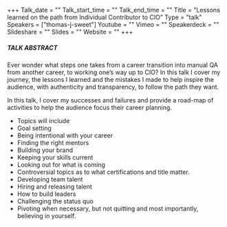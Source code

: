 +++
Talk_date = ""
Talk_start_time = ""
Talk_end_time = ""
Title = "Lessons learned on the path from Individual Contributor to CIO"
Type = "talk"
Speakers = ["thomas-j-sweet"]
Youtube = ""
Vimeo = ""
Speakerdeck = ""
Slideshare = ""
Slides = ""
Website = ""
+++

##### TALK ABSTRACT

Ever wonder what steps one takes from a career transition into manual QA from another career, to working one’s way up to CIO? In this talk I cover my journey, the lessons I learned and the mistakes I made to help inspire the audience, with authenticity and transparency, to follow the path they want.

In this talk, I cover my successes and failures and provide a road-map of activities to help the audience focus their career planning.

- Topics will include
-  Goal setting
- Being intentional with your career
- Finding the right mentors
- Building your brand
- Keeping your skills current
- Looking out for what is coming
- Controversial topics as to what certifications and title matter.
- Developing team talent
- Hiring and releasing talent
- How to build leaders
- Challenging the status quo
- Pivoting when necessary, but not quitting
and most importantly, believing in yourself.

